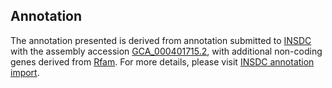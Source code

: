 

Annotation
----------

The annotation presented is derived from annotation submitted to
[INSDC](http://www.insdc.org) with the assembly accession
[GCA\_000401715.2](http://www.ebi.ac.uk/ena/data/view/GCA_000401715.2),
with additional non-coding genes derived from
[Rfam](http://rfam.xfam.org/). For more details, please visit [INSDC
annotation
import](http://ensemblgenomes.org/info/data/insdc_annotation).

